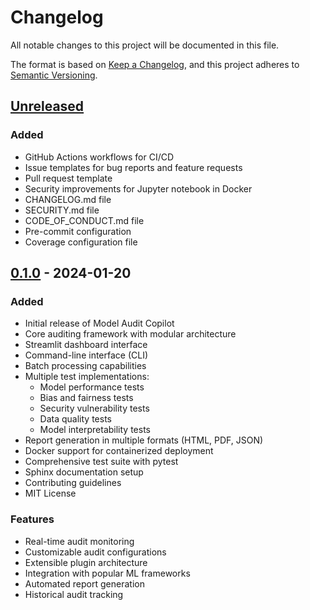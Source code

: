 # Changelog

All notable changes to this project will be documented in this file.

The format is based on [Keep a Changelog](https://keepachangelog.com/en/1.0.0/),
and this project adheres to [Semantic Versioning](https://semver.org/spec/v2.0.0.html).

## [Unreleased]

### Added
- GitHub Actions workflows for CI/CD
- Issue templates for bug reports and feature requests
- Pull request template
- Security improvements for Jupyter notebook in Docker
- CHANGELOG.md file
- SECURITY.md file
- CODE_OF_CONDUCT.md file
- Pre-commit configuration
- Coverage configuration file

## [0.1.0] - 2024-01-20

### Added
- Initial release of Model Audit Copilot
- Core auditing framework with modular architecture
- Streamlit dashboard interface
- Command-line interface (CLI)
- Batch processing capabilities
- Multiple test implementations:
  - Model performance tests
  - Bias and fairness tests
  - Security vulnerability tests
  - Data quality tests
  - Model interpretability tests
- Report generation in multiple formats (HTML, PDF, JSON)
- Docker support for containerized deployment
- Comprehensive test suite with pytest
- Sphinx documentation setup
- Contributing guidelines
- MIT License

### Features
- Real-time audit monitoring
- Customizable audit configurations
- Extensible plugin architecture
- Integration with popular ML frameworks
- Automated report generation
- Historical audit tracking

[Unreleased]: https://github.com/tobyliu-sw/model_audit_copilot/compare/v0.1.0...HEAD
[0.1.0]: https://github.com/tobyliu-sw/model_audit_copilot/releases/tag/v0.1.0